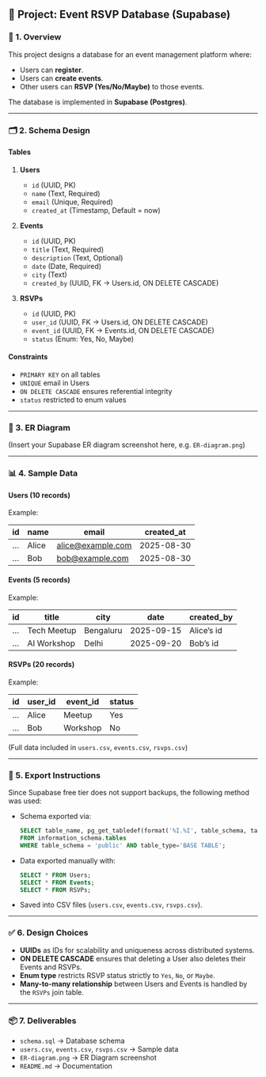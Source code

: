## 📌 Project: Event RSVP Database (Supabase)

### 🔧 1. Overview

This project designs a database for an event management platform where:

* Users can **register**.
* Users can **create events**.
* Other users can **RSVP (Yes/No/Maybe)** to those events.

The database is implemented in **Supabase (Postgres)**.

---

### 🗂️ 2. Schema Design

#### **Tables**

1. **Users**

   * `id` (UUID, PK)
   * `name` (Text, Required)
   * `email` (Unique, Required)
   * `created_at` (Timestamp, Default = now)

2. **Events**

   * `id` (UUID, PK)
   * `title` (Text, Required)
   * `description` (Text, Optional)
   * `date` (Date, Required)
   * `city` (Text)
   * `created_by` (UUID, FK → Users.id, ON DELETE CASCADE)

3. **RSVPs**

   * `id` (UUID, PK)
   * `user_id` (UUID, FK → Users.id, ON DELETE CASCADE)
   * `event_id` (UUID, FK → Events.id, ON DELETE CASCADE)
   * `status` (Enum: Yes, No, Maybe)

#### **Constraints**

* `PRIMARY KEY` on all tables
* `UNIQUE` email in Users
* `ON DELETE CASCADE` ensures referential integrity
* `status` restricted to enum values

---

### 📐 3. ER Diagram

(Insert your Supabase ER diagram screenshot here, e.g. `ER-diagram.png`)

---

### 📊 4. Sample Data

#### Users (10 records)

Example:

| id | name  | email                                         | created\_at |
| -- | ----- | --------------------------------------------- | ----------- |
| …  | Alice | [alice@example.com](mailto:alice@example.com) | 2025-08-30  |
| …  | Bob   | [bob@example.com](mailto:bob@example.com)     | 2025-08-30  |

#### Events (5 records)

Example:

| id | title       | city      | date       | created\_by |
| -- | ----------- | --------- | ---------- | ----------- |
| …  | Tech Meetup | Bengaluru | 2025-09-15 | Alice’s id  |
| …  | AI Workshop | Delhi     | 2025-09-20 | Bob’s id    |

#### RSVPs (20 records)

Example:

| id | user\_id | event\_id | status |
| -- | -------- | --------- | ------ |
| …  | Alice    | Meetup    | Yes    |
| …  | Bob      | Workshop  | No     |

(Full data included in `users.csv`, `events.csv`, `rsvps.csv`)

---

### 📝 5. Export Instructions

Since Supabase free tier does not support backups, the following method was used:

* Schema exported via:

  ```sql
  SELECT table_name, pg_get_tabledef(format('%I.%I', table_schema, table_name)::regclass)
  FROM information_schema.tables
  WHERE table_schema = 'public' AND table_type='BASE TABLE';
  ```
* Data exported manually with:

  ```sql
  SELECT * FROM Users;
  SELECT * FROM Events;
  SELECT * FROM RSVPs;
  ```
* Saved into CSV files (`users.csv`, `events.csv`, `rsvps.csv`).

---

### ✅ 6. Design Choices

* **UUIDs** as IDs for scalability and uniqueness across distributed systems.
* **ON DELETE CASCADE** ensures that deleting a User also deletes their Events and RSVPs.
* **Enum type** restricts RSVP status strictly to `Yes`, `No`, or `Maybe`.
* **Many-to-many relationship** between Users and Events is handled by the `RSVPs` join table.

---

### 📦 7. Deliverables

* `schema.sql` → Database schema
* `users.csv`, `events.csv`, `rsvps.csv` → Sample data
* `ER-diagram.png` → ER Diagram screenshot
* `README.md` → Documentation
